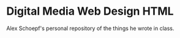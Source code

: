 # Digital Media Web Design HTML

Alex Schoepf's personal repository of the things he wrote in class.

